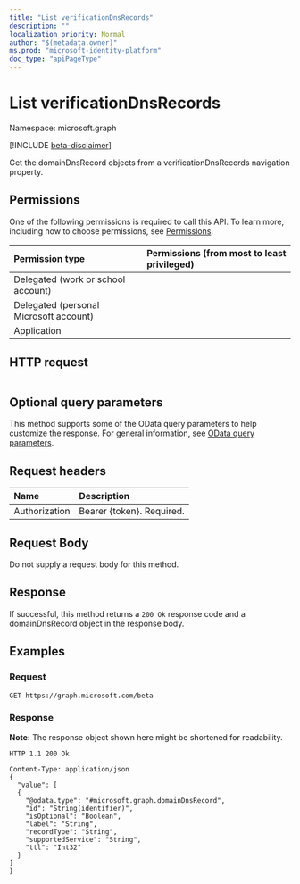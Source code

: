 ```yaml
---
title: "List verificationDnsRecords"
description: ""
localization_priority: Normal
author: "$(metadata.owner)"
ms.prod: "microsoft-identity-platform"
doc_type: "apiPageType"
---
```


# List verificationDnsRecords

Namespace: microsoft.graph

[!INCLUDE [beta-disclaimer](../../includes/beta-disclaimer.md)]

Get the domainDnsRecord objects from a verificationDnsRecords navigation property.

## Permissions

One of the following permissions is required to call this API. To learn more, including how to choose permissions, see [Permissions](/graph/permissions-reference).

| Permission type                        | Permissions (from most to least privileged) |
| :------------------------------------- | :------------------------------------------ |
| Delegated (work or school account)     |                                             |
| Delegated (personal Microsoft account) |                                             |
| Application                            |                                             |

## HTTP request

<!-- {
  "blockType": "ignored"
}
-->

```http

```

## Optional query parameters

This method supports some of the OData query parameters to help customize the response. For general information, see [OData query parameters](/graph/query-parameters).

## Request headers

| Name          | Description               |
| :------------ | :------------------------ |
| Authorization | Bearer {token}. Required. |

## Request Body

<!-- Actions and Functions -->

<!-- CRUD Methods -->

Do not supply a request body for this method.

## Response

If successful, this method returns a `200 Ok` response code and a domainDnsRecord object in the response body.

## Examples

### Request

<!-- {
  "blockType": "request",
  "name": "list_verificationdnsrecords"
}
-->

```http
GET https://graph.microsoft.com/beta

```

### Response

**Note:** The response object shown here might be shortened for readability.

<!-- {
  "blockType": "response",
  "truncated": true,
  "@odata.type": "$(this.ReturnTypeFullName)"
}
-->

```http
HTTP 1.1 200 Ok

Content-Type: application/json
{
  "value": [
  {
    "@odata.type": "#microsoft.graph.domainDnsRecord",
    "id": "String(identifier)",
    "isOptional": "Boolean",
    "label": "String",
    "recordType": "String",
    "supportedService": "String",
    "ttl": "Int32"
  }
]
}

```
